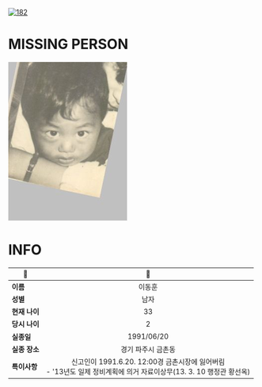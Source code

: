 [![182](https://img.shields.io/badge/%EC%8B%A4%EC%A2%85%EC%8B%A0%EA%B3%A0%EB%8A%94%20%EA%B5%AD%EB%B2%88%EC%97%86%EC%9D%B4-182-blue)](http://safe182.go.kr/index.do)

# MISSING PERSON

<img src="./missing_person.jpg">

# INFO

|🔑|💎|
|--|:--:|
|**이름**|이동훈|
|**성별**|남자|
|**현재 나이**|33|
|**당시 나이**|2|
|**실종일**|1991/06/20|
|**실종 장소**|경기 파주시 금촌동 |
|**특이사항**|신고인이 1991.6.20. 12:00경 금촌시장에 잃어버림</br>- '13년도 일제 정비계획에 의거 자료이상무(13. 3. 10  행정관 황선옥)|
